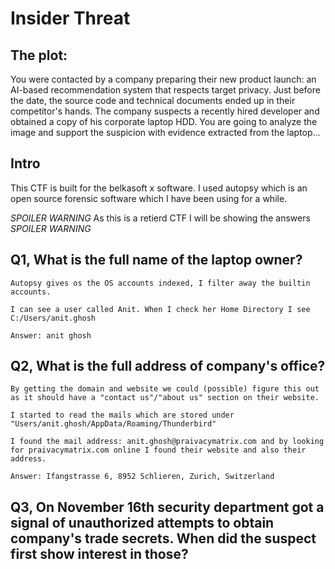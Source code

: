 # Insider Threat


## The plot:
You were contacted by a company preparing their new product launch: an AI-based recommendation system that respects target privacy. 
Just before the date, the source code and technical documents ended up in their competitor's hands. 
The company suspects a recently hired developer and obtained a copy of his corporate laptop HDD. You are going to analyze the image and support the suspicion with evidence extracted from the laptop...

## Intro

This CTF is built for the belkasoft x software. I used autopsy which is an open source forensic software which I have been using for a while.

*SPOILER WARNING* As this is a retierd CTF I will be showing the answers *SPOILER WARNING*

## Q1, What is the full name of the laptop owner?
```
Autopsy gives os the OS accounts indexed, I filter away the builtin accounts. 

I can see a user called Anit. When I check her Home Directory I see C:/Users/anit.ghosh

Answer: anit ghosh
```

## Q2, What is the full address of company's office?
```
By getting the domain and website we could (possible) figure this out as it should have a "contact us"/"about us" section on their website.

I started to read the mails which are stored under "Users/anit.ghosh/AppData/Roaming/Thunderbird" 

I found the mail address: anit.ghosh@praivacymatrix.com and by looking for praivacymatrix.com online I found their website and also their address.

Answer: Ifangstrasse 6, 8952 Schlieren, Zurich, Switzerland
```
## Q3, On November 16th security department got a signal of unauthorized attempts to obtain company's trade secrets. When did the suspect first show interest in those?


